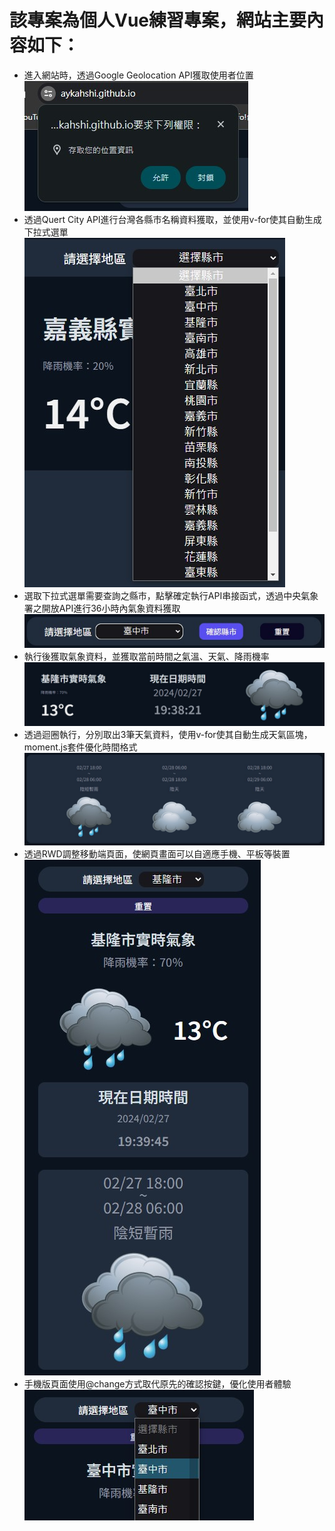 該專案為個人Vue練習專案，網站主要內容如下：
=====
* 進入網站時，透過Google Geolocation API獲取使用者位置
![image](https://github.com/Aykahshi/Vue-pratice/blob/main/performance/start.jpg)
* 透過Quert City API進行台灣各縣市名稱資料獲取，並使用v-for使其自動生成下拉式選單
![image](https://github.com/Aykahshi/Vue-pratice/blob/main/performance/options.jpg)
* 選取下拉式選單需要查詢之縣市，點擊確定執行API串接函式，透過中央氣象署之開放API進行36小時內氣象資料獲取
![image](https://github.com/Aykahshi/Vue-pratice/blob/main/performance/selected.jpg)
* 執行後獲取氣象資料，並獲取當前時間之氣溫、天氣、降雨機率
![image](https://github.com/Aykahshi/Vue-pratice/blob/main/performance/present.jpg)
* 透過迴圈執行，分別取出3筆天氣資料，使用v-for使其自動生成天氣區塊，moment.js套件優化時間格式
![image](https://github.com/Aykahshi/Vue-pratice/blob/main/performance/36hr.jpg)
* 透過RWD調整移動端頁面，使網頁畫面可以自適應手機、平板等裝置
![image](https://github.com/Aykahshi/Vue-pratice/blob/main/performance/mobile.jpg)
* 手機版頁面使用@change方式取代原先的確認按鍵，優化使用者體驗
![image](https://github.com/Aykahshi/Vue-pratice/blob/main/performance/change.jpg)
